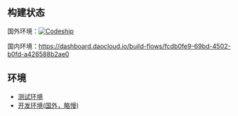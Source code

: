 ## 构建状态 ##

国外环境：[![Codeship](https://img.shields.io/codeship/31d27ab0-11f1-0133-7f05-6695b09e6893/master.svg)](https://codeship.com/projects/92425)

国内环境：https://dashboard.daocloud.io/build-flows/fcdb0fe9-69bd-4502-b0fd-a426588b2ae0

## 环境 ##

* [测试环境](http://visualsbest.coding.io/)
* [开发环境(国外，略慢)](http://visualsbest.herokuapp.com)